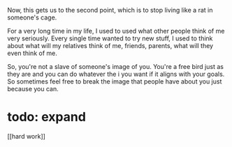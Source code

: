 
Now, this gets us to the second point, which is to stop living like a rat in someone's cage.

For a very long time in my life, 
I used to used what other people think of me very seriously. 
Every single time wanted to try new stuff, I used to think about what will my relatives think of me, friends, parents, what will they even think of me. 

So, you're not a slave of someone's image of you. You're a free bird just as they are and you can do whatever the i you want if it aligns with your goals. So sometimes feel free to break the image that people have about you just because you can. 

# todo: expand

[[hard work]]